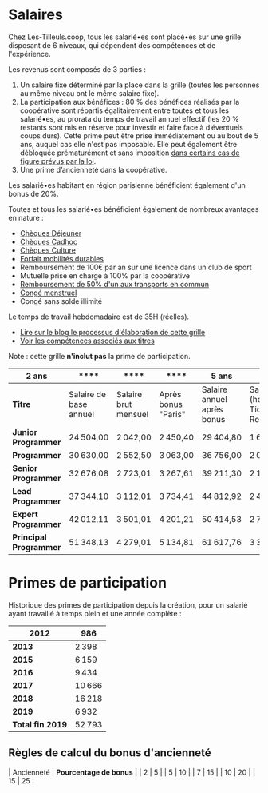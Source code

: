# Salaires

Chez Les-Tilleuls.coop, tous les salarié•es sont placé•es sur une grille disposant de 6 niveaux, qui dépendent des compétences et de l'expérience.

Les revenus sont composés de 3 parties :

1. Un salaire fixe déterminé par la place dans la grille (toutes les personnes au même niveau ont le même salaire fixe).
2. La participation aux bénéfices : 80 % des bénéfices réalisés par la coopérative sont répartis égalitairement entre toutes et tous les salarié•es, au prorata du temps de travail annuel effectif (les 20 % restants sont mis en réserve pour investir et faire face à d’éventuels coups durs). Cette prime peut être prise immédiatement ou au bout de 5 ans, auquel cas elle n'est pas imposable. Elle peut également être débloquée prématurément et sans imposition [dans certains cas de figure prévus par la loi](https://www.service-public.fr/particuliers/vosdroits/F31622).
3. Une prime d’ancienneté dans la coopérative.

Les salarié•es habitant en région parisienne bénéficient également d'un bonus de 20%.

Toutes et tous les salarié•es bénéficient également de nombreux avantages en nature :

* [Chèques Déjeuner](https://up.coop/updejeuner/employeurs)
* [Chèques Cadhoc](https://boutiques.cheque-cadhoc.fr/)
* [Chèques Culture](https://up.coop/cheque-culture/utiliser-cheque-culture/)
* [Forfait mobilités durables](https://www.ecologie.gouv.fr/faq-forfait-mobilites-durables-fmd)
* Remboursement de 100€ par an sur une licence dans un club de sport
* Mutuelle prise en charge à 100% par la coopérative
* [Remboursement de 50% d'un aux transports en commun](https://www.service-public.fr/particuliers/vosdroits/F19846)
* [Congé menstruel](https://les-tilleuls.coop/blog/conge-menstruel)
* Congé sans solde illimité

Le temps de travail hebdomadaire est de 35H (réelles).

* [Lire sur le blog le processus d'élaboration de cette grille](https://les-tilleuls.coop/blog/grille-salariale-a-vote)
* [Voir les compétences associés aux titres](../titles/README.md)

Note : cette grille **n'inclut pas** la prime de participation.

| **2 ans**                | ****                   | ****                 | ****                | **5 ans**                  | ****                                   | ****                              | **7 ans**          | ****     | ****                | ****        | **10 ans**         | ****     | ****                | **15 ans**  | ****               | ****     |
|--------------------------|------------------------|----------------------|---------------------|----------------------------|----------------------------------------|-----------------------------------|--------------------|----------|---------------------|-------------|--------------------|----------|---------------------|-------------|--------------------|----------|
| **Titre**                | Salaire de base annuel | Salaire brut mensuel | Après bonus "Paris" | Salaire annuel après bonus | Salaire net (hors Tickets Restaurants) | Total brut (rémunération + prime) | Rémunération brute | Mensuel  | Après bonus "Paris" | Total 2 ans | Rémunération brute | Mensuel  | Après bonus "Paris" | Total 5 ans | Rémunération brute | Mensuel  |
| **Junior Programmer**    | 24 504,00              | 2 042,00             | 2 450,40            | 29 404,80                  | 1 613,18                               | 24 504,00                         | 25 729,20          | 2 144,10 | 2 572,92            | 25 729,20   | 26 954,40          | 2 246,20 | 2 695,44            | 26 954,40   | 28 179,60          | 2 348,30 |
| **Programmer**           | 30 630,00              | 2 552,50             | 3 063,00            | 36 756,00                  | 2 016,48                               | 30 630,00                         | 32 161,50          | 2 680,13 | 3 216,15            | 32 161,50   | 33 693,00          | 2 807,75 | 3 369,30            | 33 693,00   | 35 224,50          | 2 935,38 |
| **Senior Programmer**    | 32 676,08              | 2 723,01             | 3 267,61            | 39 211,30                  | 2 151,18                               | 32 676,08                         | 34 309,89          | 2 859,16 | 3 430,99            | 34 309,89   | 35 943,69          | 2 995,31 | 3 594,37            | 35 943,69   | 37 577,50          | 3 131,46 |
| **Lead Programmer**      | 37 344,10              | 3 112,01             | 3 734,41            | 44 812,92                  | 2 458,49                               | 37 344,10                         | 39 211,30          | 3 267,61 | 3 921,13            | 39 211,30   | 41 078,51          | 3 423,21 | 4 107,85            | 41 078,51   | 42 945,71          | 3 578,81 |
| **Expert Programmer**    | 42 012,11              | 3 501,01             | 4 201,21            | 50 414,53                  | 2 765,80                               | 42 012,11                         | 44 112,71          | 3 676,06 | 4 411,27            | 44 112,71   | 46 213,32          | 3 851,11 | 4 621,33            | 46 213,32   | 48 313,92          | 4 026,16 |
| **Principal Programmer** | 51 348,13              | 4 279,01             | 5 134,81            | 61 617,76                  | 3 380,42                               | 51 348,13                         | 53 915,54          | 4 492,96 | 5 391,55            | 53 915,54   | 56 482,95          | 4 706,91 | 5 648,29            | 56 482,95   | 59 050,35          | 4 920,86 |

# Primes de participation

Historique des primes de participation depuis la création, pour un salarié ayant travaillé à temps plein et une année complète :

| **2012**           | **986** |
|--------------------|---------|
| **2013**           | 2 398   |
| **2015**           | 6 159   |
| **2016**           | 9 434   |
| **2017**           | 10 666  |
| **2018**           | 16 218  |
| **2019**           | 6 932   |
| **Total fin 2019** | 52 793  |

## Règles de calcul du bonus d'ancienneté

| Ancienneté | **Pourcentage de bonus** |
| 2          | 5                        |
| 5          | 10                       |
| 7          | 15                       |
| 10         | 20                       |
| 15         | 25                       |
